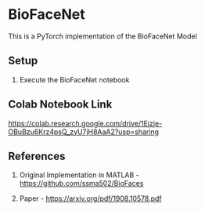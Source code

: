 # BioFaceNet

This is a PyTorch implementation of the BioFaceNet Model


## Setup
1. Execute the BioFaceNet notebook 

## Colab Notebook Link
https://colab.research.google.com/drive/1Ejzje-OBuBzu6Krz4psQ_zyU7jH8AaA2?usp=sharing

## References 
1. Original Implementation in MATLAB - https://github.com/ssma502/BioFaces

2. Paper - https://arxiv.org/pdf/1908.10578.pdf

